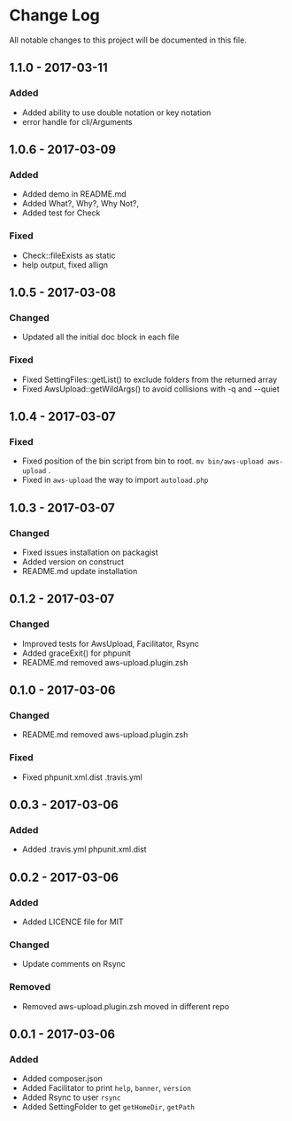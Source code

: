 # Change Log
All notable changes to this project will be documented in this file.

## 1.1.0 - 2017-03-11
### Added
- Added ability to use double notation or key notation
- error handle for cli/Arguments

## 1.0.6 - 2017-03-09
### Added
- Added demo in README.md
- Added What?, Why?, Why Not?,  
- Added test for Check

### Fixed
- Check::fileExists as static
- help output, fixed allign

## 1.0.5 - 2017-03-08
### Changed
- Updated all the initial doc block in each file 

### Fixed
- Fixed SettingFiles::getList() to exclude folders from the returned array
- Fixed AwsUpload::getWildArgs() to avoid collisions with -q and --quiet  

## 1.0.4 - 2017-03-07
### Fixed
- Fixed position of the bin script from bin to root. `mv bin/aws-upload aws-upload` .
- Fixed in `aws-upload` the way to import `autoload.php` 

## 1.0.3 - 2017-03-07
### Changed
- Fixed issues installation on packagist   
- Added version on construct 
- README.md update installation

## 0.1.2 - 2017-03-07
### Changed
- Improved tests for AwsUpload, Facilitator, Rsync   
- Added graceExit() for phpunit  
- README.md removed aws-upload.plugin.zsh  

## 0.1.0 - 2017-03-06  
### Changed  
- README.md removed aws-upload.plugin.zsh  

### Fixed  
- Fixed phpunit.xml.dist .travis.yml

## 0.0.3 - 2017-03-06
### Added  
- Added .travis.yml phpunit.xml.dist

## 0.0.2 - 2017-03-06
### Added  
- Added LICENCE file for MIT  

### Changed  
- Update comments on Rsync

### Removed  
- Removed aws-upload.plugin.zsh moved in different repo  

## 0.0.1 - 2017-03-06  
### Added  
- Added composer.json  
- Added Facilitator to print `help`, `banner`, `version` 
- Added Rsync to user `rsync`
- Added SettingFolder to get `getHomeDir`, `getPath`